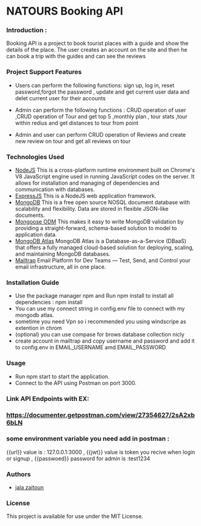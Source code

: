 # NATOURS Booking API

### Introduction :

Booking API is a project to book tourist places with a guide and show the details of the place. The user creates an account on the site and then he can book a trip with the guides and can see the reviews

### Project Support Features

- Users can perform the following functions: sign up, log in, reset password,forgot the password , update and get current user data and delet current user for their accounts

- Admin can perform the following functions :
  CRUD operation of user ,CRUD operation of Tour and get top 5 ,monthly plan , tour stats ,tour within redius and get distances to tour from point

- Admin and user can perform CRUD operation of Reviews and create new review on tour and get all reviews on tour

### Technologies Used

- [NodeJS](https://nodejs.org/) This is a cross-platform runtime environment built on Chrome's V8 JavaScript engine used in running JavaScript codes on the server. It allows for installation and managing of dependencies and communication with databases.
- [ExpressJS](https://www.expresjs.org/) This is a NodeJS web application framework.
- [MongoDB](https://www.mongodb.com/) This is a free open source NOSQL document database with scalability and flexibility. Data are stored in flexible JSON-like documents.
- [Mongoose ODM](https://mongoosejs.com/) This makes it easy to write MongoDB validation by providing a straight-forward, schema-based solution to model to application data.
- [MongoDB Atlas](https://www.mongodb) MongoDB Atlas is a Database-as-a-Service (DBaaS) that offers a fully managed cloud-based solution for deploying, scaling, and maintaining MongoDB databases.
- [Mailtrap](https://www.mailtrap.io) Email Platform for Dev Teams — Test, Send, and Control your email infrastructure, all in one place.

### Installation Guide

- Use the package manager npm and Run npm install to install all dependencies : npm install
- You can use my connect string in config.env file to connect with my mongodb atlas.
- sometime you need Vpn so i recommended you using windscripe as extention in chrom
- (optional) you can use compase for brows database collection nicly
- create account in mailtrap and copy username and password and add it to config.env in EMAIL_USERNAME amd EMAIL_PASSWORD

### Usage

- Run npm start to start the application.
- Connect to the API using Postman on port 3000.

### Link API Endpoints with EX:

### https://documenter.getpostman.com/view/27354627/2sA2xb6bLN

### some environment variable you need add in postman :

{{url}} value is : 127.0.0.1:3000 , {{jwt}} value is token you recive when login or signup , {{passwoed}} password for admin is :test1234

### Authors

- [jala zaitoun](https://github.com/jalalzaitoun)

### License

This project is available for use under the MIT License.
